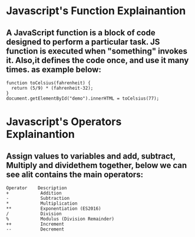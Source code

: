 # Javascript's Function Explainantion
## A JavaScript function is a block of code designed to perform a particular task. JS function is executed when "something" invokes it. Also,it defines the code once, and use it many times. as example below:
```
function toCelsius(fahrenheit) {
  return (5/9) * (fahrenheit-32);
}
document.getElementById("demo").innerHTML = toCelsius(77);
```
# Javascript's Operators Explainantion
## Assign values to variables and add, subtract, Multiply and dividethem together, below we can see alit contains the main operators:
```
Operator	Description
+       	 Addition
-	         Subtraction
*	         Multiplication
**	         Exponentiation (ES2016)
/	         Division
%	         Modulus (Division Remainder)
++	         Increment
--	         Decrement
```



